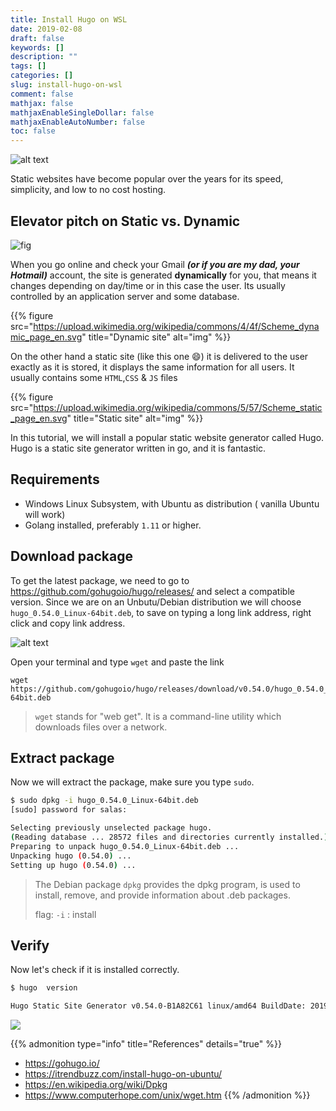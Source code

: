 ```yaml
---
title: Install Hugo on WSL
date: 2019-02-08
draft: false
keywords: []
description: ""
tags: []
categories: []
slug: install-hugo-on-wsl
comment: false
mathjax: false
mathjaxEnableSingleDollar: false
mathjaxEnableAutoNumber: false
toc: false
---
```



![alt text][img1]

Static websites have become popular over the years for its speed, simplicity, and low to no cost hosting.
<!--more-->


## Elevator pitch on Static vs. Dynamic

![fig](https://media.giphy.com/media/obh9JV6JSCby8/giphy.gif)


When you go online and check your Gmail ***(or if you are my dad, your Hotmail)*** account, the site is generated **dynamically** for you, that means it changes depending on day/time or in this case the user. Its usually controlled by an application server and some database.

{{% figure  src="https://upload.wikimedia.org/wikipedia/commons/4/4f/Scheme_dynamic_page_en.svg" title="Dynamic site" alt="img" %}}


On the other hand a static site (like this one :smile:)  it is delivered to the user exactly as it is stored, it displays the same information for all users. It usually contains some `HTML`,`CSS` & `JS` files


{{% figure  src="https://upload.wikimedia.org/wikipedia/commons/5/57/Scheme_static_page_en.svg" title="Static site" alt="img" %}}


In this tutorial, we will install a popular static website generator called Hugo. Hugo is a static site generator written in go, and it is fantastic. 


## Requirements
- Windows Linux Subsystem, with Ubuntu as distribution ( vanilla Ubuntu will work)
-  Golang installed, preferably `1.11` or higher.

## Download package

To get the latest package, we need to go to https://github.com/gohugoio/hugo/releases/ and select a compatible version. Since we are on an Unbutu/Debian distribution we will choose `hugo_0.54.0_Linux-64bit.deb`, to save on typing a long link address, right click and copy link address.

![alt text][img2]



Open your terminal and type `wget` and paste the link
```$
wget https://github.com/gohugoio/hugo/releases/download/v0.54.0/hugo_0.54.0_Linux-64bit.deb
```
> `wget` stands for "web get". It is a command-line utility which downloads files over a network.


## Extract package

Now we will extract the package, make sure you type `sudo`.

```bash
$ sudo dpkg -i hugo_0.54.0_Linux-64bit.deb
[sudo] password for salas:

Selecting previously unselected package hugo.
(Reading database ... 28572 files and directories currently installed.)
Preparing to unpack hugo_0.54.0_Linux-64bit.deb ...
Unpacking hugo (0.54.0) ...
Setting up hugo (0.54.0) ...
```

> The Debian package `dpkg` provides the dpkg program, is used to install, remove, and provide information about .deb packages.
> 
> flag: `-i` : install

## Verify

Now let's check if it is installed correctly.

```bash
$ hugo  version

Hugo Static Site Generator v0.54.0-B1A82C61 linux/amd64 BuildDate: 2019-02-01T09:40:34Z
```

![](https://media.giphy.com/media/3otPoS81loriI9sO8o/giphy.gif)

{{% admonition type="info" title="References" details="true" %}}
- https://gohugo.io/
- https://itrendbuzz.com/install-hugo-on-ubuntu/
- https://en.wikipedia.org/wiki/Dpkg
- https://www.computerhope.com/unix/wget.htm
{{% /admonition %}}




[img1]: /images/install-hugo-on-wsl/hugo_WLS.png
[img2]: /images/install-hugo-on-wsl/Inkedshow_dist_LI.jpg